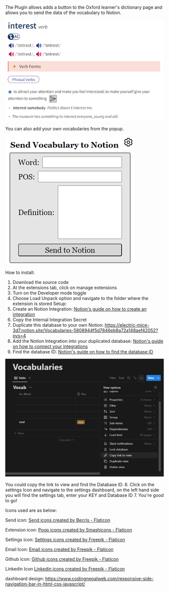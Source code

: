 The Plugin allows adds a button to the Oxford learner's dictionary page and allows you to send the data of the vocabulary to Notion.

![Alt text](Readme/demo1.png)

You can also add your own vocabularies from the popup.

![Alt text](Readme/demo2.png)

How to install:
1. Download the source code
2. At the extensions tab, click on manage extensions
3. Turn on the Developer mode toggle
4. Choose Load Unpack option and navigate to the folder where the extension is stored
Setup:
1. Create an Notion Integration:
[Notion's guide on how to create an integration](https://www.notion.so/help/create-integrations-with-the-notion-api)
2. Copy the Internal Integration Secret
3. Duplicate this database to your own Notion: https://electric-mice-3d7.notion.site/Vocabularies-5808944f5d7846eb8a72a148aef42052?pvs=4
4. Add the Notion Integration into your duplicated database: [Notion's guide on how to connect your integrations](https://www.notion.so/help/add-and-manage-connections-with-the-api#add-connections-to-pages)
5. Find the database ID:
[Notion's guide on how to find the database ID](https://developers.notion.com/reference/retrieve-a-database)

![Find DatabaseID](Readme/connection.png)

You could copy the link to view and find the Database ID.
6. Click on the settings Icon and navigate to the settings dashboard, on the left hand side you will find the settings tab, enter your KEY and Database ID
7. You're good to go!

Icons used are as below:

Send icon:
<a href="https://www.flaticon.com/free-icons/send" title="send icons">Send icons created by Becris - Flaticon</a>

Extension icon:
<a href="https://www.flaticon.com/free-icons/poop" title="poop icons">Poop icons created by Smashicons - Flaticon</a>

Settings icon:
<a href="https://www.flaticon.com/free-icons/settings" title="settings icons">Settings icons created by Freepik - Flaticon</a>

Email Icon:
<a href="https://www.flaticon.com/free-icons/email" title="email icons">Email icons created by Freepik - Flaticon</a>

Github Icon:
<a href="https://www.flaticon.com/free-icons/github" title="github icons">Github icons created by Freepik - Flaticon</a>

Linkedin Icon
<a href="https://www.flaticon.com/free-icons/linkedin" title="linkedin icons">Linkedin icons created by Freepik - Flaticon</a>

dashboard design:
https://www.codingnepalweb.com/responsive-side-navigation-bar-in-html-css-javascript/
